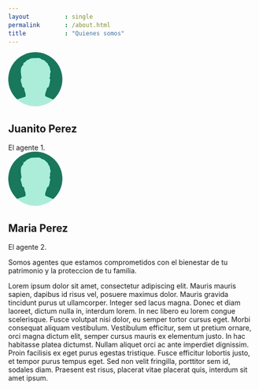 ```yaml
---
layout          : single
permalink       : /about.html
title           : "Quienes somos"
---
```


<div class="feature__wrapper" style="border-bottom: 0px;width: 100%;">
    <!-- <div style="margin: auto; width: 95%"> -->
        <div class="feature__item" style="margin-right: 20px;">
            <div class="archive__item">
                <div class="archive__item-teaser">
                    <img src="/assets/images/bio/juanito.jpeg"
                        alt="Juanito Perez" style="border-radius: 50%;max-width: 110px;" />
                </div>
                <div class="archive__item-body">
                    <h2 class="archive__item-title">Juanito Perez</h2>
                    <div class="archive__item-excerpt">
                    El agente 1.
                    </div>
                </div>
            </div>
        </div>
        <div class="feature__item">
            <div class="archive__item">
                <div class="archive__item-teaser">
                    <img src="/assets/images/bio/maria.jpeg"
                        alt="Maria Perez" style="border-radius: 50%;max-width: 110px;" />
                </div>
                <div class="archive__item-body">
                    <h2 class="archive__item-title">Maria Perez</h2>
                    <div class="archive__item-excerpt">
                    El agente 2.
                    </div>
                </div>
            </div>
        </div>
    <!-- </div> -->
</div>

Somos agentes que estamos comprometidos con el bienestar de tu patrimonio y la proteccion de tu familia.

Lorem ipsum dolor sit amet, consectetur adipiscing elit. Mauris mauris sapien, dapibus id risus vel, posuere maximus dolor. Mauris gravida tincidunt purus ut ullamcorper. Integer sed lacus magna. Donec et diam laoreet, dictum nulla in, interdum lorem. In nec libero eu lorem congue scelerisque. Fusce volutpat nisi dolor, eu semper tortor cursus eget. Morbi consequat aliquam vestibulum. Vestibulum efficitur, sem ut pretium ornare, orci magna dictum elit, semper cursus mauris ex elementum justo. In hac habitasse platea dictumst. Nullam aliquet orci ac ante imperdiet dignissim. Proin facilisis ex eget purus egestas tristique. Fusce efficitur lobortis justo, et tempor purus tempus eget. Sed non velit fringilla, porttitor sem id, sodales diam. Praesent est risus, placerat vitae placerat quis, interdum sit amet ipsum.